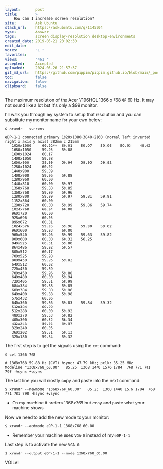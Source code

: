 ```yaml
---
layout:       post
title:        >
    How can I increase screen resolution?
site:         Ask Ubuntu
stack_url:    https://askubuntu.com/q/1145204
type:         Answer
tags:         screen display-resolution desktop-environments
created_date: 2019-05-21 23:02:30
edit_date:    
votes:        "1 "
favorites:    
views:        "461 "
accepted:     Accepted
uploaded:     2024-05-26 21:57:37
git_md_url:   https://github.com/pippim/pippim.github.io/blob/main/_posts/2019/2019-05-21-How-can-I-increase-screen-resolution_.md
toc:          false
navigation:   false
clipboard:    false
---
```


The maximum resolution of the Acer V196HQL 1366 x 768 @ 60 Hz. It may not sound like a lot but it's only a $99 monitor.

I'll walk you through my system to setup that resolution and you can substitute my monitor name for your own below:

``` 
$ xrandr --current

eDP-1-1 connected primary 1920x1080+3840+2160 (normal left inverted right x axis y axis) 382mm x 215mm
   1920x1080     60.02*+  60.01    59.97    59.96    59.93    48.02  
   1680x1050     59.95    59.88  
   1600x1024     60.17  
   1400x1050     59.98  
   1600x900      59.99    59.94    59.95    59.82  
   1280x1024     60.02  
   1440x900      59.89  
   1400x900      59.96    59.88  
   1280x960      60.00  
   1440x810      60.00    59.97  
   1368x768      59.88    59.85  
   1360x768      59.80    59.96  
   1280x800      59.99    59.97    59.81    59.91  
   1152x864      60.00  
   1280x720      60.00    59.99    59.86    59.74  
   1024x768      60.04    60.00  
   960x720       60.00  
   928x696       60.05  
   896x672       60.01  
   1024x576      59.95    59.96    59.90    59.82  
   960x600       59.93    60.00  
   960x540       59.96    59.99    59.63    59.82  
   800x600       60.00    60.32    56.25  
   840x525       60.01    59.88  
   864x486       59.92    59.57  
   800x512       60.17  
   700x525       59.98  
   800x450       59.95    59.82  
   640x512       60.02  
   720x450       59.89  
   700x450       59.96    59.88  
   640x480       60.00    59.94  
   720x405       59.51    58.99  
   684x384       59.88    59.85  
   680x384       59.80    59.96  
   640x400       59.88    59.98  
   576x432       60.06  
   640x360       59.86    59.83    59.84    59.32  
   512x384       60.00  
   512x288       60.00    59.92  
   480x270       59.63    59.82  
   400x300       60.32    56.34  
   432x243       59.92    59.57  
   320x240       60.05  
   360x202       59.51    59.13  
   320x180       59.84    59.32  
```

The first step is to get the signals using the `cvt` command:

``` 
$ cvt 1366 768

# 1368x768 59.88 Hz (CVT) hsync: 47.79 kHz; pclk: 85.25 MHz
Modeline "1368x768_60.00"   85.25  1368 1440 1576 1784  768 771 781 798 -hsync +vsync
```

The last line you will mostly copy and paste into the next command:

``` 
$ xrandr --newmode "1368x768_60.00"   85.25  1368 1440 1576 1784  768 771 781 798 -hsync +vsync
```

- On my machine it prefers 1368x768 but copy and paste what your machine shows

Now we need to add the new mode to your monitor:

``` 
$ xrandr --addmode eDP-1-1 1368x768_60.00
```

- Remember your machine uses `VGA-0` instead of my `eDP-1-1`

Last step is to activate the new `VGA-0`:

``` 
$ xrandr --output eDP-1-1 --mode 1368x768_60.00
```

VOILA!
